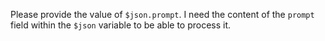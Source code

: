 Please provide the value of `$json.prompt`.  I need the content of the `prompt` field within the `$json` variable to be able to process it.
